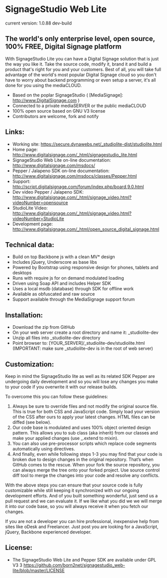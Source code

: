 SignageStudio Web Lite
======================
current version: 1.0.88 dev-build

The world's only enterprise level, open source, 100% FREE, Digital Signage platform
------------------------------------------------------------------------

With SignageStudio Lite you can have a Digital Signage solution that is just the way you like it. Take the source code, modify it, brand it and build a product that's right for you and your customers.
Best of all, you will take full advantage of the world's most popular Digital Signage cloud so you don't have to worry about backend programming or even setup a server, it's all done for you using the mediaCLOUD.

 - Based on the poplar SignageStudio ( [MediaSignage]: http://www.DigitalSignage.com )
 - Connected to a private mediaSERVER or the public mediaCLOUD
 - 100% open source based on GNU V3 license
 - Contributors are welcome, fork and notify

Links:
------------------------------------------------------------------------
- Working site: https://secure.dynawebs.net/_studiolite-dist/studiolite.html
- Home page: http://www.digitalsignage.com/_html/signagestudio_lite.html
- SignageStudio Web Lite on-line documentation: http://www.digitalsignage.com/msdocs/
- Pepper / Jalapeno SDK on-line documentation: http://www.digitalsignage.com/msdocs/classes/Pepper.html
- Support: http://script.digitalsignage.com/forum/index.php/board,9.0.html
- Dev video Pepper / Jalapeno SDK: http://www.digitalsignage.com/_html/signage_video.html?videoNumber=opensource
- StudioLite Video: http://www.digitalsignage.com/_html/signage_video.html?videoNumber=StudioLite
- Development page: http://www.digitalsignage.com/_html/open_source_digital_signage.html


Technical data:
------------------------------------------------------------------------
- Build on top Backbone js with a clean MV* design
- Includes jQuery, Underscore as base libs
- Powered by Bootstrap using responsive design for phones, tablets and desktops
- Runs with require js for on demand modulated loading
- Driven using Soap API and includes Helper SDK
- Uses a local msdb (database) through SDK for offline work
- Available as obfuscated and raw source
- Support available through the MediaSignage support forum

Installation:
------------------------------------------------------------------------
- Download the zip from GitHub
- On your web server create a root directory and name it: _studiolite-dev
- Unzip all files into _studiolite-dev directory
- Point browser to: [YOUR_SERVER]/_studiolite-dev/studiolite.html (IMPORTANT: make sure _studiolite-dev is in the root of web server)

Customization:
------------------------------------------------------------------------
Keep in mind the SignageStudio lite as well as its related SDK Pepper are undergoing daily development and so you will lose any changes you make to your code if you overwrite it with our release builds.

To overcome this you can follow these guidelines:

1.	Always be sure to override files and not modify the original source file. This is true for both CSS and JavaScript code. Simply load your version of the CSS after ours to apply your latest changes. HTML files can be diffed (see below).
2.	Our code base is modulated and uses 100% object oriented design pattern. This allows you to sub class (aka inherit) from our classes and make your applied changes (use _.extend to mixin).
3.	You can also use pre-processor scripts which replace code segments automatically using directives.
4.	And finally, even while following steps 1-3 you may find that your code is broken due to design changes in the original repository. That’s when GitHub comes to the rescue. When your fork the source repository, you can always merge the tree onto your forked project. Use source control diff tool to merge the changes into your code and resolve any conflicts.

With the above steps you can ensure that your source code is fully customizable while still keeping it synchronized with our ongoing development efforts.
And of you built something wonderful, just send us a pull request and we can evaluate it. If we like what you did we we will merge it into our code base, so you will always receive it when you fetch our changes.

If you are not a developer you can hire professional, inexpensive help from sites like oDesk and Freelancer. Just post you are looking for a JavaScript, jQuery, Backbone experienced developer.



License:
------------------------------------------------------------------------
- The SignageStudio Web Lite and Pepper SDK are available under GPL V3 3 https://github.com/born2net/signagestudio_web-lite/blob/master/LICENSE


